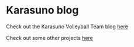 # Karasuno blog

Check out the Karasuno Volleyball Team blog [here](https://replit.com/@ronald-luo/Karasuno-blog)

Check out some other projects [here](https://www.ronald-luo.com/blog/100-websites)
